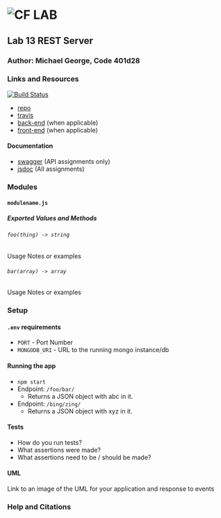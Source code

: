 ![CF](http://i.imgur.com/7v5ASc8.png) LAB
=================================================

## Lab 13 REST Server

### Author: Michael George, Code 401d28

### Links and Resources
[![Build Status](https://travis-ci.com/michaelageorge/13-rest-server.svg?branch=master)](https://travis-ci.com/michaelageorge/13-rest-server)


* [repo](https://github.com/michaelageorge/13-rest-server)
* [travis](https://travis-ci.com/michaelageorge/13-rest-server)
* [back-end](http://xyz.com) (when applicable)
* [front-end](http://xyz.com) (when applicable)

#### Documentation
* [swagger](http://xyz.com) (API assignments only)
* [jsdoc](http://xyz.com) (All assignments)

### Modules
#### `modulename.js`
##### Exported Values and Methods

###### `foo(thing) -> string`
Usage Notes or examples

###### `bar(array) -> array`
Usage Notes or examples

### Setup
#### `.env` requirements
* `PORT` - Port Number
* `MONGODB_URI` - URL to the running mongo instance/db

#### Running the app
* `npm start`
* Endpoint: `/foo/bar/`
  * Returns a JSON object with abc in it.
* Endpoint: `/bing/zing/`
  * Returns a JSON object with xyz in it.
  
#### Tests
* How do you run tests?
* What assertions were made?
* What assertions need to be / should be made?

#### UML
Link to an image of the UML for your application and response to events

### Help and Citations
